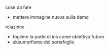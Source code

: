 cose da fare 
- mettere immagine nuova sulla demo


relazione 
- togliere la parte di ios come obiettivo futuro
- skeumorfismo del portafoglio 

